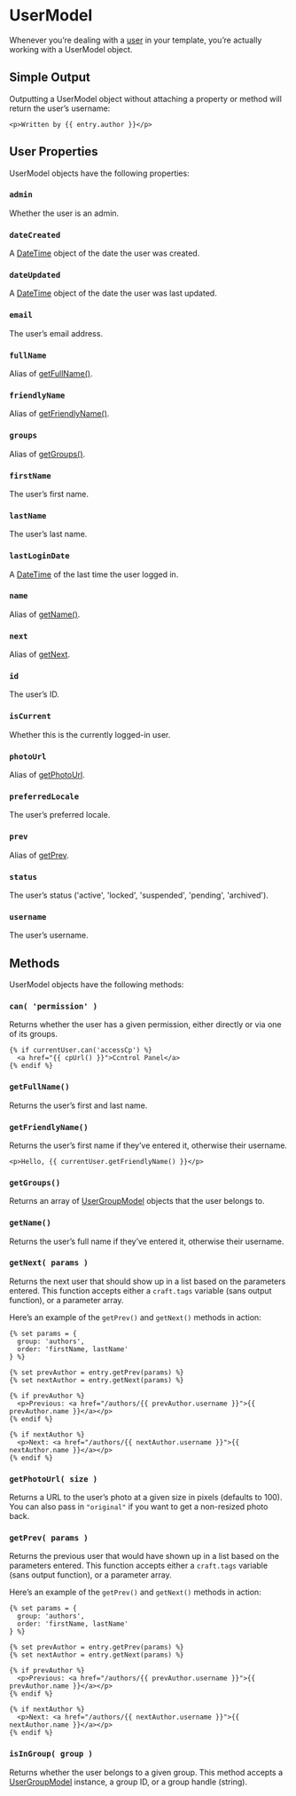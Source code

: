 # UserModel

Whenever you’re dealing with a [user](../users.md) in your template, you’re actually working with a UserModel object.

## Simple Output

Outputting a UserModel object without attaching a property or method will return the user’s username:

```twig
<p>Written by {{ entry.author }}</p>
```

## User Properties

UserModel objects have the following properties:

### `admin`

Whether the user is an admin.

### `dateCreated`

A [DateTime](datetime.md) object of the date the user was created.

### `dateUpdated`

A [DateTime](datetime.md) object of the date the user was last updated.

### `email`

The user’s email address.

### `fullName`

Alias of [getFullName()](#getfullname).

### `friendlyName`

Alias of [getFriendlyName()](#getfriendlyname).

### `groups`

Alias of [getGroups()](#getgroups).

### `firstName`

The user’s first name.

### `lastName`

The user’s last name.

### `lastLoginDate`

A [DateTime](datetime.md) of the last time the user logged in.

### `name`

Alias of [getName()](#getname).

### `next`

Alias of [getNext](#getnext).

### `id`

The user’s ID.

### `isCurrent`

Whether this is the currently logged-in user.

### `photoUrl`

Alias of [getPhotoUrl](#getphotourl).

### `preferredLocale`

The user’s preferred locale.

### `prev`

Alias of [getPrev](#getprev).

### `status`

The user’s status ('active', 'locked', 'suspended', 'pending', 'archived').

### `username`

The user’s username.


## Methods

UserModel objects have the following methods:

### `can( 'permission' )`

Returns whether the user has a given permission, either directly or via one of its groups.

```twig
{% if currentUser.can('accessCp') %}
  <a href="{{ cpUrl() }}">Ccntrol Panel</a>
{% endif %}
```

### `getFullName()`

Returns the user’s first and last name.

### `getFriendlyName()`

Returns the user’s first name if they’ve entered it, otherwise their username.

```twig
<p>Hello, {{ currentUser.getFriendlyName() }}</p>
```

### `getGroups()`

Returns an array of [UserGroupModel](usergroupmodel.md) objects that the user belongs to.

### `getName()`

Returns the user’s full name if they’ve entered it, otherwise their username.

### `getNext( params )`

Returns the next user that should show up in a list based on the parameters entered. This function accepts either a `craft.tags` variable (sans output function), or a parameter array.

Here’s an example of the `getPrev()` and `getNext()` methods in action:

```twig
{% set params = {
  group: 'authors',
  order: 'firstName, lastName'
} %}

{% set prevAuthor = entry.getPrev(params) %}
{% set nextAuthor = entry.getNext(params) %}

{% if prevAuthor %}
  <p>Previous: <a href="/authors/{{ prevAuthor.username }}">{{ prevAuthor.name }}</a></p>
{% endif %}

{% if nextAuthor %}
  <p>Next: <a href="/authors/{{ nextAuthor.username }}">{{ nextAuthor.name }}</a></p>
{% endif %}
```

### `getPhotoUrl( size )`

Returns a URL to the user’s photo at a given size in pixels (defaults to 100). You can also pass in `"original"` if you want to get a non-resized photo back.

### `getPrev( params )`

Returns the previous user that would have shown up in a list based on the parameters entered. This function accepts either a `craft.tags` variable (sans output function), or a parameter array.

Here’s an example of the `getPrev()` and `getNext()` methods in action:

```twig
{% set params = {
  group: 'authors',
  order: 'firstName, lastName'
} %}

{% set prevAuthor = entry.getPrev(params) %}
{% set nextAuthor = entry.getNext(params) %}

{% if prevAuthor %}
  <p>Previous: <a href="/authors/{{ prevAuthor.username }}">{{ prevAuthor.name }}</a></p>
{% endif %}

{% if nextAuthor %}
  <p>Next: <a href="/authors/{{ nextAuthor.username }}">{{ nextAuthor.name }}</a></p>
{% endif %}
```

### `isInGroup( group )`

Returns whether the user belongs to a given group. This method accepts a [UserGroupModel](usergroupmodel.md) instance, a group ID, or a group handle (string).
